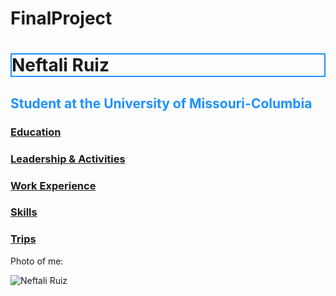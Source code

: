 # FinalProject
<!DOCTYPE html>
<html>
<body>

<h1 style="border:2px solid DodgerBlue;">Neftali Ruiz</h1>
<h2 style="color:DodgerBlue;">Student at the University of Missouri-Columbia</h2>
<h3><a href="Education.md">Education</a></h>
<h3><a href="Leadership & Activities.md">Leadership & Activities</a></h3>
<h3><a href="Work Experience.md">Work Experience</a></h3>
<h3><a href="Skills.md">Skills</a></h3>
<h3><a href="Trips.md">Trips</a></h3>

<p>Photo of me:</p>
<img src="https://user-images.githubusercontent.com/89501767/145317816-31869f1d-9b60-40e4-ad64-fa227c6507ec.jpg" alt="Neftali Ruiz">
</body>
</html>
